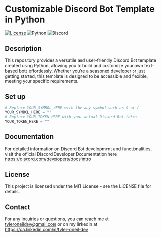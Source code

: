 # Customizable Discord Bot Template in Python
[![License](https://img.shields.io/badge/License-MIT-blue.svg)](https://opensource.org/licenses/MIT)
![Python](https://img.shields.io/badge/Python-3776AB?style=for-the-badge&logo=python&logoColor=white)
![Discord](https://img.shields.io/badge/Discord-7289DA?style=for-the-badge&logo=discord&logoColor=white)

## Description
This repository provides a versatile and user-friendly Discord Bot template created using Python, allowing you to build and customize your own text-based bots effortlessly. Whether you're a seasoned developer or just getting started, this template is designed to be accessible and flexible, meeting your specific requirements.

## Set up
```python
# Replace YOUR_SYMBOL_HERE with the any symbol such as $ or /
YOUR_SYMBOL_HERE = ""
# Replace YOUR_TOKEN_HERE with your actual Discord Bot token
YOUR_TOKEN_HERE = ""
```

## Documentation
For detailed information on Discord Bot development and functionalities, visit the official Discord Developer Documentation here https://discord.com/developers/docs/intro 

## License
This project is licensed under the MIT License - see the LICENSE file for details.

## Contact
For any inquiries or questions, you can reach me at tyleroneildev@gmail.com
or on my linkedin at https://ca.linkedin.com/in/tyler-oneil-dev
